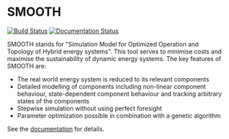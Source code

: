 # SMOOTH

[![Build Status](https://travis-ci.com/rl-institut/smooth.svg?branch=dev)](https://travis-ci.com/rl-institut/smooth)
[![Documentation Status](https://readthedocs.org/projects/smooth/badge/?version=latest)](https://smooth.readthedocs.io/en/latest/?badge=latest)

SMOOTH stands for "Simulation Model for Optimized Operation and Topology of
Hybrid energy systems". This tool serves to minimise costs and maximise the
sustainability of dynamic energy systems. The key features of SMOOTH are:

  * The real world energy system is reduced to its relevant components
  * Detailed modelling of components including non-linear component behaviour,
    state-dependent component behaviour and tracking arbitrary states of the
    components
  * Stepwise simulation without using perfect foresight
  * Parameter optimization possible in combination with a genetic algorithm

See the [documentation](https://smooth.readthedocs.io/en/latest/index.html) for details.
